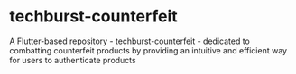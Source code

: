 # techburst-counterfeit
A Flutter-based repository - techburst-counterfeit - dedicated to combatting counterfeit products by providing an intuitive and efficient way for users to authenticate products
